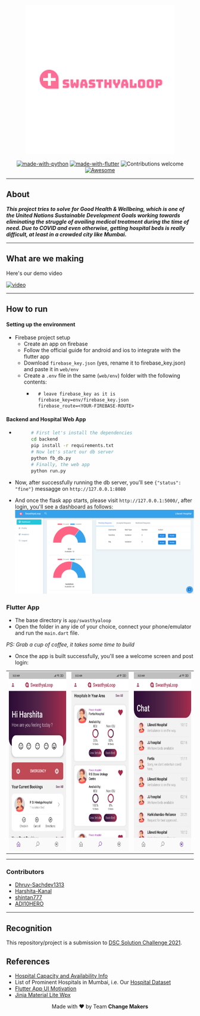 <p align="center">
  <a href="#" rel="noopener">
 <img src="web/app/static/assets/images/logo_medium.png" alt="SwasthyaLoop-logo"></a>
</p>

<center>

[![made-with-python](https://img.shields.io/badge/Made%20with-Python-1f425f.svg)](https://www.python.org/)
[![made-with-flutter](https://img.shields.io/badge/Made%20with-Flutter-blue)](https://www.python.org/)
![Contributions welcome](https://img.shields.io/badge/contributions-welcome-orange.svg)
[![Awesome](https://cdn.rawgit.com/sindresorhus/awesome/d7305f38d29fed78fa85652e3a63e154dd8e8829/media/badge.svg)](https://github.com/sindresorhus/awesome#readme)

</center>

<hr>

## About

*__This project tries to solve for Good Health & Wellbeing, which is one of the United Nations Sustainable Development Goals working towards eliminating the struggle of availing medical treatment during the time of need. Due to COVID and even otherwise, getting hospital beds is really difficult, at least in a crowded city like Mumbai.__*

<hr>

## What are we making

Here's our demo video

[![video](https://img.youtube.com/vi/mKNpqt8nPXE/0.jpg)](https://youtu.be/mKNpqt8nPXE)

<hr>

## How to run

#### Setting up the environment

- Firebase project setup
    - Create an app on firebase
    - Follow the official guide for android and ios to integrate with the flutter app
    - Download `firebase_key.json` (yes, rename it to firebase_key.json) and paste it in `web/env`
    - Create a `.env` file in the same (`web/env`) folder with the following contents:
        - ```
            # leave firebase_key as it is
            firebase_key=env/firebase_key.json
            firebase_route=<YOUR-FIREBASE-ROUTE>
            ```

#### Backend and Hospital Web App

- ```sh 
        # First let's install the dependencies
        cd backend
        pip install -r requirements.txt
        # Now let's start our db server
        python fb_db.py
        # Finally, the web app
        python run.py
    ```

- Now, after successfully running the db server, you'll see `{"status": "fine"}` messagge on `http://127.0.0.1:8080`

- And once the flask app starts, please visit `http://127.0.0.1:5000/`, after login, you'll see a dashboard as follows:
    <img src='static/web_app.png'>


### Flutter App

- The base directory is `app/swasthyaloop`
- Open the folder in any ide of your choice, connect your phone/emulator and run the `main.dart` file.

*PS: Grab a cup of coffee, it takes some time to build*

- Once the app is built successfully, you'll see a welcome screen and post login:
<p  align = "center">
 <table>
   <tr>
    <td><img src="static/app_screen_1.jpg" width=270 height=480></td>
    <td><img src="static/app_screen_2.jpg" width=270 height=480></td>
    <td><img src="static/app_screen_3.jpg" width=270 height=480></td>
  </tr>
</table>
</p>

<hr>

### Contributors
- [Dhruv-Sachdev1313](https://github.com/Dhruv-Sachdev1313)
- [Harshita-Kanal](https://github.com/Harshita-Kanal)
- [shintan777](https://github.com/shintan777/)
-  [ADI10HERO](https://github.com/adi10hero/)

<hr>

## Recognition
This repository/project is a submission to [DSC Solution Challenge 2021](https://developers.google.com/community/dsc-solution-challenge).

## References
- [Hospital Capacity and Availability Info](https://arogya.maharashtra.gov.in/pdf/Cat%20I%20Facility%2020%20March%202021.pdf) 
- List of Prominent Hospitals in Mumbai, i.e. Our [Hospital Dataset](https://arogya.maharashtra.gov.in/1166/List-of-Prominent-Hospitals-in-Mumbai?format=print)
- [Flutter App UI Motivation](https://github.com/mlayah/healthapp_ui)
- [Jinja Material Lite Wpx](https://appseed.us/jinja-template/jinja-template-material-lite)

<center>
<footer>
Made with ❤️ by Team <strong>Change Makers</strong>
</footer>
</center>